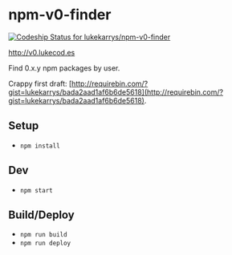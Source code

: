 npm-v0-finder
=============

[ ![Codeship Status for lukekarrys/npm-v0-finder](https://codeship.com/projects/67fe4630-841d-0133-ba02-7ecaf0f6959d/status?branch=master)](https://codeship.com/projects/121872)

http://v0.lukecod.es

Find 0.x.y npm packages by user.

Crappy first draft: [http://requirebin.com/?gist=lukekarrys/bada2aad1af6b6de5618](http://requirebin.com/?gist=lukekarrys/bada2aad1af6b6de5618).

## Setup

* `npm install`

## Dev

* `npm start`

## Build/Deploy

* `npm run build`
* `npm run deploy`
